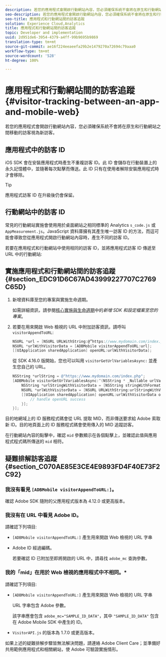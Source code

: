 ```yaml
---
description: 若您的應用程式會開啟行動網站內容，您必須確保系統不會將在原生和行動網站之間移動的訪客視為新訪客。
seo-description: 若您的應用程式會開啟行動網站內容，您必須確保系統不會將在原生和行動網站之間移動的訪客視為新訪客。
seo-title: 應用程式和行動網站間的訪客追蹤
solution: Experience Cloud,Analytics
title: 應用程式和行動網站間的訪客追蹤
topic: Developer and implementation
uuid: 2d951de6-3954-4379-a4ff-99b9695b9869
translation-type: tm+mt
source-git-commit: ae16f224eeaeefa29b2e1479270a72694c79aaa0
workflow-type: tm+mt
source-wordcount: '528'
ht-degree: 100%

---
```



# 應用程式和行動網站間的訪客追蹤  {#visitor-tracking-between-an-app-and-mobile-web}

若您的應用程式會開啟行動網站內容，您必須確保系統不會將在原生和行動網站之間移動的訪客視為新訪客。

## 應用程式中的訪客 ID

iOS SDK 會在安裝應用程式時產生不重複訪客 ID。此 ID 會儲存在行動裝置上的永久記憶體中，並隨著每次點擊而傳送。此 ID 只有在使用者解除安裝應用程式時才會移除。

>[!TIP]
>
>應用程式訪客 ID 在升級後仍會保留。

## 行動網站中的訪客 ID

常見的行動網站實施會使用用於桌面網站之相同標準的 Analytics `s_code.js` 或 `AppMeasurement.js`。JavaScript 資料庫擁有其產生唯一訪客 ID 的方法，而這可能會導致您從應用程式開啟行動網站內容時，產生不同的訪客 ID。

若要在應用程式和行動網站中使用相同的訪客 ID，並將應用程式訪客 ID 傳遞至 URL 中的行動網站:

## 實施應用程式和行動網站間的訪客追蹤 {#section_EDC91D6C67AD43999227707C2769C65D}

1. 新增資料庫至您的專案與實施生命週期。

   如需詳細資訊，請參閱[核心實施與生命週期](/help/ios/getting-started/dev-qs.md)中的&#x200B;*新增 SDK 和設定檔案至您的專案*。
1. 若要在用來開啟 Web 檢視的 URL 中附加訪客資訊，請呼叫 `visitorAppendToURL`:

   ```objective-c
   NSURL *url = [NSURL URLWithString:@”https://www.mydomain.com/index.php"]; 
   NSURL *urlWithVisitorData = [ADBMobile visitorAppendToURL:url]; 
   [[UIApplication sharedApplication] openURL:urlWithVisitorData];
   ```

   從 SDK 4.16.0 版開始，您也可以叫用 `visitorGetUrlVariablesAsync:` 並產生您自己的 URL。

   ```objective-c
   NSString *urlString = @"https://www.mydomain.com/index.php"; 
   [ADBMobile visitorGetUrlVariablesAsync:^(NSString * _Nullable urlVariables) { 
       NSString *urlStringWithVisitorData = [NSString stringWithFormat:@"%@?%@", urlString, urlVariables]; 
       NSURL *urlWithVisitorData = [NSURL URLWithString:urlStringWithVisitorData]; 
       [[UIApplication sharedApplication] openURL:urlWithVisitorData options:@{} completionHandler:^(BOOL success) { 
           // handle openURL success 
       }]; 
   }];
   ```

目的地網域上的 ID 服務程式碼會從 URL 提取 MID，而非傳送要求給 Adobe 索取新 ID。目的地頁面上的 ID 服務程式碼會使用傳入的 MID 追蹤訪客。

在行動網站內容的點擊中，確認 `mid` 參數顯示在各個點擊上，並確認此值與應用程式程式碼所傳送的 `mid` 相符。

## 疑難排解訪客追蹤 {#section_C070AE85E3CE4E9893FD4F40E73F2C92}

### 我沒有看見 `[ADBMobile visitorAppendToURL:]`。

確認 Adobe SDK 隨附的父應用程式版本為 4.12.0 或更高版本。

### 我沒有在 URL 中看見 Adobe ID。

請確認下列項目:

* `[ADBMobile visitorAppendToURL:]` 產生用來開啟 Web 檢視的 URL 字串

* Adobe ID 經過編碼。

   若要確認 ID 已附加至即將開啟的 URL 中，請尋找 `adobe_mc` 查詢參數。

### 我的「mid」在用於 Web 檢視的應用程式中不相同。*

請確認下列項目:

* `[ADBMobile visitorAppendToURL:]` 產生用來開啟 Web 檢視的 URL 字串

   URL 字串包含 Adobe 參數。

   該字串應會包含 `adobe_mc="SAMPLE_ID_DATA"`，其中 `"SAMPLE_ID_DATA"` 包含在 Adobe Mobile SDK 中產生的 ID。

* `VisitorAPI.js` 的版本為 1.7.0 或更高版本。

如果上述的疑難排解步驟皆無法解決問題，請連絡 Adobe Client Care；並準備好共用範例應用程式和相關網站，使 Adobe 可驗證實施情形。
